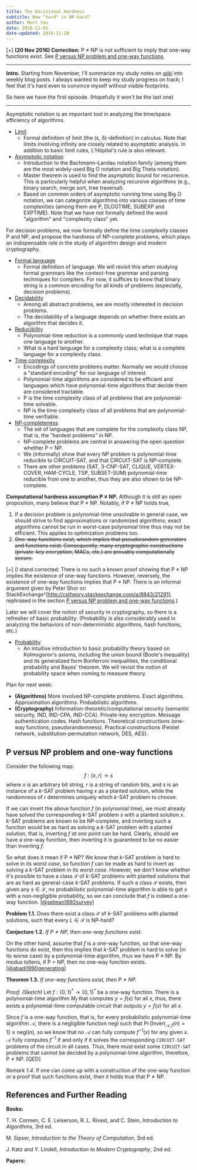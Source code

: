 ```yaml
---
title: The Decisional Hardness
subtitle: How "hard" is NP-hard?
author: Mort Yao
date: 2016-11-01
date-updated: 2016-11-20
---
```


[+]
**(20 Nov 2016) Correction:** P ≠ NP is not sufficient to imply that one-way functions exist. See [P versus NP problem and one-way functions](#p-versus-np-problem-and-one-way-functions).

---

**Intro.** Starting from November, I'll summarize my study notes on [wiki](https://wiki.soimort.org) into weekly blog posts. I always wanted to keep my study progress on track; I feel that it's hard even to convince myself without visible footprints.

So here we have the first episode. (Hopefully it won't be the last one)

---

Asymptotic notation is an important tool in analyzing the time/space efficiency of algorithms.

* [Limit](https://wiki.soimort.org/math/calculus/limit/)
    - Formal definition of limit (the (ε, δ)-definition) in calculus. Note that limits involving infinity are closely related to asymptotic analysis. In addition to basic limit rules, L'Hôpital's rule is also relevant.
* [Asymptotic notation](https://wiki.soimort.org/algo/asymptotic-notation/)
    - Introduction to the Bachmann–Landau notation family (among them are the most widely-used Big O notation and Big Theta notation).
    - Master theorem is used to find the asymptotic bound for recurrence. This is particularly helpful when analyzing recursive algorithms (e.g., binary search, merge sort, tree traversal).
    - Based on common orders of asymptotic running time using Big O notation, we can categorize algorithms into various classes of time complexities (among them are P, DLOGTIME, SUBEXP and EXPTIME). Note that we have not formally defined the word "algorithm" and "complexity class" yet.

For decision problems, we now formally define the time complexity classes P and NP, and propose the hardness of NP-complete problems, which plays an indispensable role in the study of algorithm design and modern cryptography.

* [Formal language](https://wiki.soimort.org/comp/language/)
    - Formal definition of language. We will revisit this when studying formal grammars like the context-free grammar and parsing techniques for compilers. For now, it suffices to know that binary string is a common encoding for all kinds of problems (especially, decision problems).
* [Decidability](https://wiki.soimort.org/comp/decidability/)
    - Among all abstract problems, we are mostly interested in decision problems.
    - The decidability of a language depends on whether there exists an algorithm that decides it.
* [Reducibility](https://wiki.soimort.org/comp/reducibility/)
    - Polynomial-time reduction is a commonly used technique that maps one language to another.
    - What is a hard language for a complexity class; what is a complete language for a complexity class.
* [Time complexity](https://wiki.soimort.org/comp/complexity/time/)
    - Encodings of concrete problems matter. Normally we would choose a "standard encoding" for our language of interest.
    - Polynomial-time algorithms are considered to be efficient and languages which have polynomial-time algorithms that decide them are considered tractable.
    - P is the time complexity class of all problems that are polynomial-time solvable.
    - NP is the time complexity class of all problems that are polynomial-time verifiable.
* [NP-completeness](https://wiki.soimort.org/comp/complexity/time/npc/)
    - The set of languages that are complete for the complexity class NP, that is, the "hardest problems" in NP.
    - NP-complete problems are central in answering the open question whether P = NP.
    - We (informally) show that every NP problem is polynomial-time reducible to CIRCUIT-SAT, and that CIRCUIT-SAT is NP-complete.
    - There are other problems (SAT, 3-CNF-SAT, CLIQUE, VERTEX-COVER, HAM-CYCLE, TSP, SUBSET-SUM) polynomial-time reducible from one to another, thus they are also shown to be NP-complete.

**Computational hardness assumption P ≠ NP.** Although it is still an open proposition, many believe that P ≠ NP. Notably, if P ≠ NP holds true,

1. If a decision problem is polynomial-time unsolvable in general case, we should strive to find approximations or randomized algorithms; exact algorithms cannot be run in worst-case polynomial time thus may not be efficient. This applies to optimization problems too.
2. <del>One-way functions exist, which implies that pseudorandom generators and functions exist. Consequently, many cryptographic constructions (private-key encryption, MACs, etc.) are provably computationally secure.</del>

[+]
(I stand corrected: There is no such a known proof showing that P ≠ NP implies the existence of one-way functions. However, reversely, the existence of one-way functions implies that P ≠ NP. There is an informal argument given by Peter Shor on StackExchange^[<http://cstheory.stackexchange.com/a/8843/21291>], rephrased in the section [P versus NP problem and one-way functions](#p-versus-np-problem-and-one-way-functions).)

Later we will cover the notion of security in cryptography, so there is a refresher of basic probability: (Probability is also considerably used in analyzing the behaviors of non-deterministic algorithms, hash functions, etc.)

* [Probability](https://wiki.soimort.org/math/probability/)
    - An intuitive introduction to basic probability theory based on Kolmogorov's axioms, including the union bound (Boole's inequality) and its generalized form Bonferroni inequalities, the conditional probability and Bayes' theorem. We will revisit the notion of probability space when coming to measure theory.

Plan for next week:

* **(Algorithms)** More involved NP-complete problems. Exact algorithms. Approximation algorithms. Probabilistic algorithms.
* **(Cryptography)** Information-theoretic/computational security (semantic security, IND, IND-CPA, IND-CCA). Private-key encryption. Message authentication codes. Hash functions. Theoretical constructions (one-way functions, pseudorandomness). Practical constructions (Feistel network, substitution-permutation network, DES, AES).



## P versus NP problem and one-way functions

Consider the following map:
$$f : (x, r) \to s$$
where $x$ is an arbitrary bit string, $r$ is a string of random bits, and $s$ is an instance of a $k$-SAT problem having $x$ as a planted solution, while the randomness of $r$ determines uniquely which $k$-SAT problem to choose.

If we can invert the above function $f$ (in polynomial time), we must already have solved the corresponding $k$-SAT problem $s$ with a planted solution $x$. $k$-SAT problems are known to be NP-complete, and inverting such a function would be as hard as solving a $k$-SAT problem with a planted solution, that is, inverting $f$ *at one point* can be hard. Clearly, should we have a one-way function, then inverting it is guaranteed to be no easier than inverting $f$.

So what does it mean if P ≠ NP? We know that $k$-SAT problem is hard to solve in its *worst case*, so function $f$ can be made as hard to invert as solving a $k$-SAT problem in its *worst case*. However, we don't know whether it's possible to have a class $\mathcal{S}$ of $k$-SAT problems with planted solutions that are as hard as general-case $k$-SAT problems. If such a class $\mathcal{S}$ exists, then given any $s \in \mathcal{S}$, no probabilistic polynomial-time algorithm is able to get $x$ with a non-negligible probability, so we can conclude that $f$ is indeed a one-way function. [[@selman1992survey]](#ref-selman1992survey)

**Problem 1.1.** Does there exist a class $\mathcal{S}$ of $k$-SAT problems with planted solutions, such that every $L \in \mathcal{S}$ is NP-hard?

**Conjecture 1.2.** *If $\mathrm{P} \neq \mathrm{NP}$, then one-way functions exist.*

On the other hand, assume that $f$ is a one-way function, so that one-way functions do exist, then this implies that $k$-SAT problem is hard to solve (in its worse case) by a polynomial-time algorithm, thus we have P ≠ NP. By modus tollens, if P = NP, then no one-way function exists. [[@abadi1990generating]](#ref-abadi1990generating)

**Theorem 1.3.** *If one-way functions exist, then $\mathrm{P} \neq \mathrm{NP}$.*

*Proof.* *(Sketch)* Let $f : \{0,1\}^*\to\{0,1\}^*$ be a one-way function. There is a polynomial-time algorithm $M_f$ that computes $y=f(x)$ for all $x$, thus, there exists a polynomial-time computable circuit that outputs $y=f(x)$ for all $x$.

Since $f$ is a one-way function, that is, for every probabilistic polynomial-time algorithm $\mathcal{A}$, there is a negligible function $\mathsf{negl}$ such that $\Pr[\mathsf{Invert}_{\mathcal{A},f}(n) = 1] \leq \mathsf{negl}(n)$, so we know that no $\mathcal{A}$ can fully compute $f^{-1}(x)$ for any given $x$. $\mathcal{A}$ fully computes $f^{-1}$ if and only if it solves the corresponding `CIRCUIT-SAT` problems of the circuit in all cases. Thus, there must exist some `CIRCUIT-SAT` problems that cannot be decided by a polynomial-time algorithm, therefore, $\mathrm{P} \neq \mathrm{NP}$.
[QED]

*Remark 1.4.* If one can come up with a construction of the one-way function or a proof that such functions exist, then it holds true that $\mathrm{P} \neq \mathrm{NP}$.



## References and Further Reading

**Books:**

T. H. Cormen, C. E. Leiserson, R. L. Rivest, and C. Stein, *Introduction to Algorithms*, 3rd ed.

M. Sipser, *Introduction to the Theory of Computation*, 3rd ed.

J. Katz and Y. Lindell, *Introduction to Modern Cryptography*, 2nd ed.

**Papers:**
